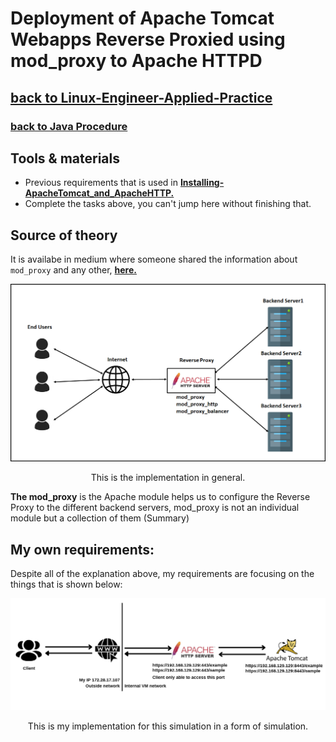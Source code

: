 # Deployment of Apache Tomcat Webapps Reverse Proxied using mod_proxy to Apache HTTPD
## [**back to Linux-Engineer-Applied-Practice**](/README.md)
### [**back to Java Procedure**](/Java-Webapps-Simulation/Java-Procedure.md)

## Tools & materials
- Previous requirements that is used in [**Installing-ApacheTomcat_and_ApacheHTTP.**](/Java-Webapps-Simulation/1/Installing-ApacheTomcat_and_ApacheHTTP.md)
- Complete the tasks above, you can't jump here without finishing that.

## Source of theory
It is availabe in medium where someone shared the information about ```mod_proxy``` and any other, <a href="https://medium.com/swlh/apache-reverse-proxy-content-from-different-websites-3e82df87a34a"><b>here.</b></a>

<p align="center"><img src="/image-files/anotherSource/1_vPgcWpdshV6ut3Nz3izmzg.png"></p>
<p align="center">This is the implementation in general.</p>

**The mod_proxy** is the Apache module helps us to configure the Reverse Proxy to the different backend servers, mod_proxy is not an individual module but a collection of them (Summary)

## My own requirements:
Despite all of the explanation above, my requirements are focusing on the things that is shown below:

<p align="center"><img src="/image-files/mod_proxy-explanation.png"></p>
<p align="center">This is my implementation for this simulation in a form of simulation.</p>






<!-- <VirtualHost *:443>
    ServerAdmin support@secure-net.id
    ServerName 192.168.129.129
    DocumentRoot /var/www/

    SSLEngine on
    SSLCertificateFile /etc/ssl/certs/apache-selfsigned.crt
    SSLCertificateKeyFile /etc/ssl/private/apache-selfsigned.key

    # Enable SSL Proxy
    SSLProxyEngine On
    SSLProxyVerify none
    SSLProxyCheckPeerCN off
    SSLProxyCheckPeerName off

    ProxyPreserveHost On

    ProxyPass "/probe" "https://192.168.129.129:8443/probe"
    ProxyPassReverse "/probe" "https://192.168.129.129:8443/probe"

    ProxyPass "/examples" "https://192.168.129.129:8443/examples"
    ProxyPassReverse "/examples" "https://192.168.129.129:8443/examples"

    ProxyPass "/sample" "https://192.168.129.129:8443/sample"
    ProxyPassReverse "/sample" "https://192.168.129.129:8443/sample"

    <Proxy *>
        Require all granted
    </Proxy>

    <Directory "/opt/tomcat/webapps/probe">
        Require all granted
    </Directory>

    ErrorLog ${APACHE_LOG_DIR}/error.log
    CustomLog ${APACHE_LOG_DIR}/access.log combined
</VirtualHost>
 -->